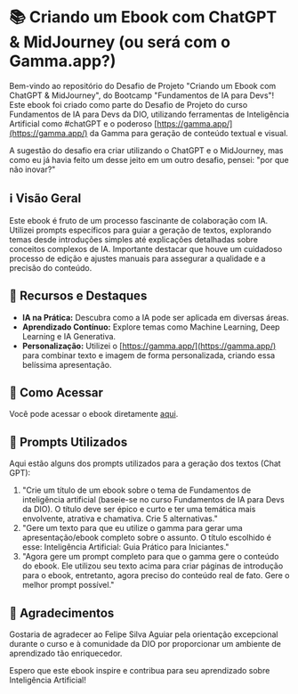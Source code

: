 # 📚 Criando um Ebook com ChatGPT & MidJourney (ou será com o Gamma.app?)

Bem-vindo ao repositório do Desafio de Projeto "Criando um Ebook com ChatGPT & MidJourney", do Bootcamp "Fundamentos de IA para Devs"! Este ebook foi criado como parte do Desafio de Projeto do curso Fundamentos de IA para Devs da DIO, utilizando ferramentas de Inteligência Artificial como #chatGPT e o poderoso [https://gamma.app/](https://gamma.app/) da Gamma para geração de conteúdo textual e visual.

A sugestão do desafio era criar utilizando o ChatGPT e o MidJourney, mas como eu já havia feito um desse jeito em um outro desafio, pensei: "por que não inovar?"

## ℹ️ Visão Geral

Este ebook é fruto de um processo fascinante de colaboração com IA. Utilizei prompts específicos para guiar a geração de textos, explorando temas desde introduções simples até explicações detalhadas sobre conceitos complexos de IA. Importante destacar que houve um cuidadoso processo de edição e ajustes manuais para assegurar a qualidade e a precisão do conteúdo.

## 🚀 Recursos e Destaques

- **IA na Prática:** Descubra como a IA pode ser aplicada em diversas áreas.
- **Aprendizado Contínuo:** Explore temas como Machine Learning, Deep Learning e IA Generativa.
- **Personalização:** Utilizei o [https://gamma.app/](https://gamma.app/) para combinar texto e imagem de forma personalizada, criando essa belíssima apresentação.

## 📖 Como Acessar

Você pode acessar o ebook diretamente [aqui](link_para_o_ebook.pdf).

## 📌 Prompts Utilizados

Aqui estão alguns dos prompts utilizados para a geração dos textos (Chat GPT):

1. "Crie um título de um ebook sobre o tema de Fundamentos de inteligência artificial (baseie-se no curso Fundamentos de IA para Devs da DIO). O título deve ser épico e curto e ter uma temática mais envolvente, atrativa e chamativa. Crie 5 alternativas."
2. "Gere um texto para que eu utilize o gamma para gerar uma apresentação/ebook completo sobre o assunto. O título escolhido é esse: Inteligência Artificial: Guia Prático para Iniciantes."
3. "Agora gere um prompt completo para que o gamma gere o conteúdo do ebook. Ele utilizou seu texto acima para criar páginas de introdução para o ebook, entretanto, agora preciso do conteúdo real de fato. Gere o melhor prompt possível."

## 🌟 Agradecimentos

Gostaria de agradecer ao Felipe Silva Aguiar pela orientação excepcional durante o curso e à comunidade da DIO por proporcionar um ambiente de aprendizado tão enriquecedor.

Espero que este ebook inspire e contribua para seu aprendizado sobre Inteligência Artificial!
